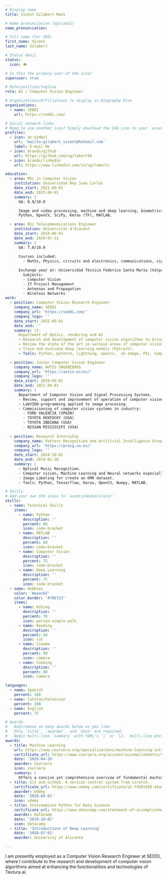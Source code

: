 ```yaml
---
# Display name
title: Vicent Gilabert Maño

# Name pronunciation (optional)
name_pronunciation: 

# Full name (for SEO)
first_name: Vicent
last_name: Gilabert

# Status emoji
status:
  icon: 👁

# Is this the primary user of the site?
superuser: true

# Role/position/tagline
role: AI / Computer Vision Engineer

# Organizations/Affiliations to display in Biography blox
organizations:
  - name: SEDDI
    url: https://seddi.com/

# Social network links
# Need to use another icon? Simply download the SVG icon to your `assets/media/icons/` folder.
profiles:
  - icon: at-symbol
    url: 'mailto:gilabert_vicent@hotmail.com'
    label: E-mail Me
  - icon: brands/github
    url: https://github.com/vgilabert94
  - icon: brands/linkedin
    url: https://www.linkedin.com/in/vgilabert/

education:
  - area: MSc in Computer Vision
    institution: Universidad Rey Juan Carlos
    date_start: 2021-09-01
    date_end: 2023-06-01
    summary: |
      GA: 8.9/10.0

      Image and video processing, machine and deep learning, biometrics, robotics, 3D vision, medical image.
      Python, OpenCV, SciPy, Keras (TF), MATLAB.

  - area: BSc Telecommunications Engineer
    institution: Universitat d'Alacant
    date_start: 2014-09-01
    date_end: 2019-07-31
    summary: |
      GA: 7.0/10.0
      
      Courses included:
        - Maths, Physics, circuits and electronics, communications, signal processing, image processing, audio processing, acoustics, microcontrollers, networks, etc.

      Exchange year at: Universidad Técnica Federico Santa María (Valparaiso - Chile)
        Subjects:
        - Computer Vision
        - IT Project Management
        - Antennas and Propagation
        - Wireless Networks
work:
  - position: Computer Vision Research Engineer
    company_name: SEDDI
    company_url: 'https://seddi.com/'
    company_logo: ''
    date_start: 2022-09-01
    date_end: ''
    summary: |2-
      Department of Optics, rendering and AI. 
      - Research and development of computer vision algorithms to bring new functionalities and technologies to Textura.ai.
      - Review the state of the art in various areas of computer vision. Image retrieval, image quality assessment, image restoration (enhancement), etc.
      - Train and evaluate deep learning models (Pytroch).
      - Tools: Python, pytorch, lightning, opencv,  sk-image, PIL, numpy, scipy, pandas, matplotlib, ONNX, kornia, streamlit, etc.

  - position: Junior Computer Vision Engineer
    company_name: AUTIS INGENIEROS
    company_url: 'https://autis.es/es/'
    company_logo: ''
    date_start: 2019-09-01
    date_end: 2021-09-01
    summary: |
      Department of Computer Vision and Signal Processing Systems.
      - Review, support and improvement of operation of computer vision systems in projects already in production.
      - LabVIEW programming applied to image procesing.
      - Commissioning of computer vision systems in industry:
        - FORD VALENCIA (SPAIN)
        - TOYOTA KENTUCKY (USA)
        - TOYOTA INDIANA (USA)
        - NISSAN MISSISSIPI (USA)
  
  - position: Research Internship
    company_name: Pattern Recognition and Artificial Intelligence Group (University of Alicante)
    company_url: 'https://praig.ua.es/'
    company_logo: ''
    date_start: 2018-10-01
    date_end: 2019-01-30
    summary: |
      - Optical Music Recognition.
      - Computer vision, Machine Learning and Neural networks especially Convolutional Neural Networks.
      - Image Labeling for create an OMR dataset.
      - Tools: Python, Tensorflow, Keras, OpenCV, Numpy, MATLAB.

# Skills
# Add your own SVG icons to `assets/media/icons/`
skills:
  - name: Technical Skills
    items:
      - name: Python
        description: ''
        percent: 80
        icon: code-bracket
      - name: MATLAB
        description: ''
        percent: 60
        icon: code-bracket
      - name: Computer Vision
        description: ''
        percent: 75
        icon: code-bracket
      - name: Deep Learning
        description: ''
        percent: 75
        icon: code-bracket
  - name: Hobbies
    color: '#eeac02'
    color_border: '#f0bf23'
    items:
      - name: Hiking
        description: ''
        percent: 70
        icon: person-simple-walk
      - name: Reading
        description: ''
        percent: 60
        icon: cat
      - name: Cinema
        description: ''
        percent: 90
        icon: camera
      - name: Cooking
        description: ''
        percent: 80
        icon: camera

languages:
  - name: Spanish
    percent: 100
  - name: Catalan/Valencian
    percent: 100
  - name: English
    percent: 75

# Awards.
#   Add/remove as many awards below as you like.
#   Only `title`, `awarder`, and `date` are required.
#   Begin multi-line `summary` with YAML's `|` or `|2-` multi-line prefix and indent 2 spaces below.
awards:
  - title: Machine Learning
    url: https://www.coursera.org/specializations/machine-learning-introduction
    certificate_url: https://www.coursera.org/account/accomplishments/verify/689PRYNDEY5A?utm_campaign=copybutton_certificate&utm_content=cert_image&utm_medium=certificate&utm_source=link
    date: '2020-04-26'
    awarder: Coursera
    icon: coursera
    summary: |
      Offers a concise yet comprehensive overview of fundamental machine learning concepts and techniques. Through video lectures, quizzes, and programming assignments, learners explore topics such as linear regression, logistic regression, neural networks, support vector machines, and unsupervised learning. The course emphasizes practical implementation, with interactive exercises in MATLAB or Octave, and covers applications like recommender systems and large-scale machine learning. By the course's end, participants gain a solid understanding of machine learning principles and practical skills for solving real-world problems.
  - title: Git and GitHub. A version control system from scratch.
    certificate_url: https://www.udemy.com/certificate/UC-f4381458-43ad-4fde-9dc1-e75472f3365c/
    awarder: Udemy 
    date: '2020-04-01'
    icon: udemy
  - title: Intermediate Python for Data Science
    certificate_url: https://www.datacamp.com/statement-of-accomplishment/course/456b8a6cd85018f4c553b85f8bcb2e10ab1806a2
    awarder: Datacamp 
    date: '2019-10-01'
    icon: datacamp
  - title: 'Introductionn of Deep Learning'
    date: '2018-07-01'
    awarder: University of Alicante

---
```


I am presently employed as a Computer Vision Research Engineer at SEDDI, where I contribute to the research and development of computer vision algorithms aimed at enhancing the functionalities and technologies of Textura.ai.